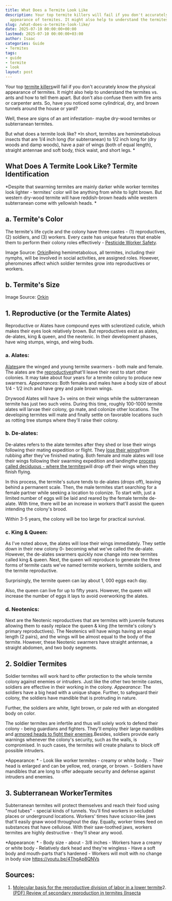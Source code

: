 ```yaml
---
title: What Does a Termite Look Like
description: Your top termite killers will fail if you don't accurately know the physical
  appearance of termites. It might also help to understand the termites vs.
slug: /what-does-a-termite-look-like/
date: 2025-07-10 00:00:00+00:00
lastmod: 2025-07-10 00:00:00+03:00
author: Isaac
categories: Guide
- Termites
tags:
- guide
- termite
- look
layout: post
---
```

Your top [termite killers](https://pestpolicy.com/best-termite-killer/)will fail if you don't accurately know the physical appearance of termites. It might also help to understand the termites vs. ants and how to tell them apart. But don't also confuse them with fire ants or carpenter ants. So, have you noticed some cylindrical, dry, and brown tunnels around the house or yard?

Well, these are signs of an ant infestation- maybe dry-wood termites or subterranean termites.

But what does a termite look like? *In short, termites are hemimetabolous insects that are 1/4 inch long (for subterranean) to 1/2 inch long for (dry woods and damp woods), have a pair of wings (both of equal length), straight antennae and soft body, thick waist, and short legs. *

##  What Does A Termite Look Like? Termite Identification

*Despite that swarming termites are mainly darker while worker termites look lighter - termites' color will be anything from white to light brown. But western dry-wood termite will have reddish-brown heads while western subterranean come with yellowish heads. *

##  **a. Termite's Color**

The termite's life cycle and the colony have three castes - (1) reproductives, (2) soldiers, and (3) workers. Every caste has unique features that enable them to perform their colony roles effectively - [Pesticide Worker Safety](https://www.epa.gov/pesticides).

Image Source: [Orkin](https://www.domyown.com/termite-identification-guide-a-476.html)Being hemimetabolous, all termites, including their nymphs, will be involved in social activities, are assigned roles. However, pheromones affect which soldier termites grow into reproductives or workers.

##  **b. Termite's Size**

Image Source: [Orkin](https://www.domyown.com/termite-identification-guide-a-476.html)

##  **1. Reproductive (or the Termite ****Alates****)**

Reproductive or Alates have compound eyes with sclerotized cuticle, which makes their eyes look relatively brown. But reproductives exist as alates, de-alates, king & queen, and the neotenic. In their development phases, have wing stumps, wings, and wing buds.

###  **a. Alates:**

[Alates](https://en.wikipedia.org/wiki/Alate)are the winged and young termite swarmers - both male and female. The alates are the [reproductives](https://en.wikipedia.org/wiki/Termite)that'll leave their nest to start other colonies. It may take about four years for a termite colony to produce new swarmers. *Appearances*: Both females and males have a body size of about 1/4 - 1/2 inch and have grey and pale brown wings.

Drywood Alates will have 3+ veins on their wings while the subterranean termite has just two such veins. During this time, roughly 100-1000 termite alates will larvae their colony, go mate, and colonize other locations. The developing termites will mate and finally settle on favorable locations such as rotting tree stumps where they'll raise their colony.

###  **b. De-alates:**

De-alates refers to the alate termites after they shed or lose their wings following their mating expedition or flight. They [lose their wings](https://pestpolicy.com/do-bed-bugs-have-wings/)from rubbing after they've finished mating. Both female and male alates will lose their wings following their swarming expedition and landingthe [process called deciduous - where the termites](https://pestpolicy.com/termite-fumigation/)will drop off their wings when they finish flying.

In this process, the termite's suture tends to de-alates (drops off), leaving behind a permanent scale. Then, the male termites start searching for a female partner while seeking a location to colonize. To start with, just a limited number of eggs will be laid and reared by the female termite de-alate. With time, there will be an increase in workers that'll assist the queen intending the colony's brood.

Within 3-5 years, the colony will be too large for practical survival.

###  **c. King & Queen:**

As I've noted above, the alates will lose their wings immediately. They settle down in their new colony 0- becoming what we've called the de-alate. However, the de-alates swarmers quickly now change into new termites called king & queen. Next, the queen will reproduce to generate the three forms of termite casts we've named termite workers, termite soldiers, and the termite reproductive.

Surprisingly, the termite queen can lay about 1, 000 eggs each day.

Also, the queen can live for up to fifty years. However, the queen will increase the number of eggs it lays to avoid overworking the alates.

###  **d. Neotenics:**

Next are the Neotenic reproductives that are termites with juvenile features allowing them to easily replace the queen & king (the termite's colony's primary reproductives). The Neotenics will have wings having an equal length (2 pairs), and the wings will be almost equal to the body of the termite. However, these Neotenic swarmers have straight antennae, a straight abdomen, and two body segments.

##  **2. Soldier Termites**

Soldier termites will work hard to offer protection to the whole termite colony against enemies or intruders. Just like the other two termite castes, soldiers are effective in their working in the colony. *Appearance*: The soldiers have a big head with a unique shape. Further, to safeguard their colony, the soldiers have mandible that is protruding in nature.

Further, the soldiers are white, light brown, or pale red with an elongated body on color.

The soldier termites are infertile and thus will solely work to defend their colony - being guardians and fighters. They'll employ their large mandibles and [armored heads to fight their enemies](https://acoustics.org/pressroom/httpdocs/152nd/fink.html).Besides, soldiers provide early warnings whenever the colony's security, such as the walls, is compromised. In such cases, the termites will create phalanx to block off possible intruders.

*Appearance: * - Look like worker termites - creamy or white body. - Their head is enlarged and can be yellow, red, orange, or brown. - Soldiers have mandibles that are long to offer adequate security and defense against intruders and enemies.

##  **3. ****Subterranean Worker****Termites**

Subterranean termites will protect themselves and reach their food using "mud tubes" - special kinds of tunnels. You'll find workers in secluded places or underground locations. Workers' times have scissor-like jaws that'll easily gnaw wood throughout the day. Equally, worker times feed on substances that have cellulose. With their saw-toothed jaws, workers termites are highly destructive - they'll shear any wood.

*Appearance: * - Body size - about - 3/8 inches - Workers have a creamy or white body - Relatively dark head and they're wingless - Have a soft body and mouth-parts that's hardened - Workers will molt with no change in body size https://youtu.be/4ThgAp8QNVs

##  Sources:

1. [Molecular basis for the reproductive division of labor in a lower termite](https://bmcgenomics.biomedcentral.com/articles/10.1186/1471-2164-8-198)2. [(PDF) Review of secondary reproduction in termites (Insecta](https://www.researchgate.net/publication/287843812_Review_of_secondary_reproduction_in_termites_Insecta_Isoptera_with_comments_on_its_role_in_termite_ecology_and_social_evolution)